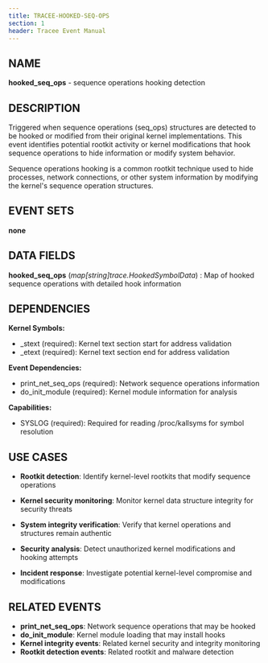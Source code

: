 ```yaml
---
title: TRACEE-HOOKED-SEQ-OPS
section: 1
header: Tracee Event Manual
---
```


## NAME

**hooked_seq_ops** - sequence operations hooking detection

## DESCRIPTION

Triggered when sequence operations (seq_ops) structures are detected to be hooked or modified from their original kernel implementations. This event identifies potential rootkit activity or kernel modifications that hook sequence operations to hide information or modify system behavior.

Sequence operations hooking is a common rootkit technique used to hide processes, network connections, or other system information by modifying the kernel's sequence operation structures.

## EVENT SETS

**none**

## DATA FIELDS

**hooked_seq_ops** (*map[string]trace.HookedSymbolData*)
: Map of hooked sequence operations with detailed hook information

## DEPENDENCIES

**Kernel Symbols:**

- _stext (required): Kernel text section start for address validation
- _etext (required): Kernel text section end for address validation

**Event Dependencies:**

- print_net_seq_ops (required): Network sequence operations information
- do_init_module (required): Kernel module information for analysis

**Capabilities:**

- SYSLOG (required): Required for reading /proc/kallsyms for symbol resolution

## USE CASES

- **Rootkit detection**: Identify kernel-level rootkits that modify sequence operations

- **Kernel security monitoring**: Monitor kernel data structure integrity for security threats

- **System integrity verification**: Verify that kernel operations and structures remain authentic

- **Security analysis**: Detect unauthorized kernel modifications and hooking attempts

- **Incident response**: Investigate potential kernel-level compromise and modifications

## RELATED EVENTS

- **print_net_seq_ops**: Network sequence operations that may be hooked
- **do_init_module**: Kernel module loading that may install hooks
- **Kernel integrity events**: Related kernel security and integrity monitoring
- **Rootkit detection events**: Related rootkit and malware detection
